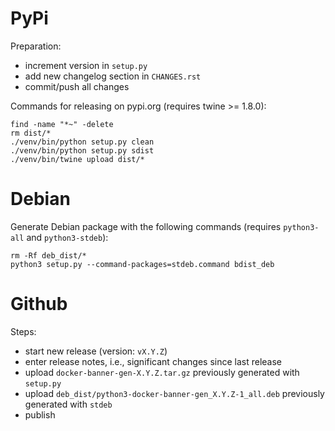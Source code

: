 # PyPi

Preparation:

* increment version in `setup.py`
* add new changelog section in `CHANGES.rst`
* commit/push all changes

Commands for releasing on pypi.org (requires twine >= 1.8.0):

```commandline
find -name "*~" -delete
rm dist/*
./venv/bin/python setup.py clean
./venv/bin/python setup.py sdist
./venv/bin/twine upload dist/*
```

# Debian

Generate Debian package with the following commands (requires `python3-all` and `python3-stdeb`):

```commandline
rm -Rf deb_dist/*
python3 setup.py --command-packages=stdeb.command bdist_deb
```

# Github

Steps:

* start new release (version: `vX.Y.Z`)
* enter release notes, i.e., significant changes since last release
* upload `docker-banner-gen-X.Y.Z.tar.gz` previously generated with `setup.py`
* upload `deb_dist/python3-docker-banner-gen_X.Y.Z-1_all.deb` previously generated with `stdeb`
* publish


